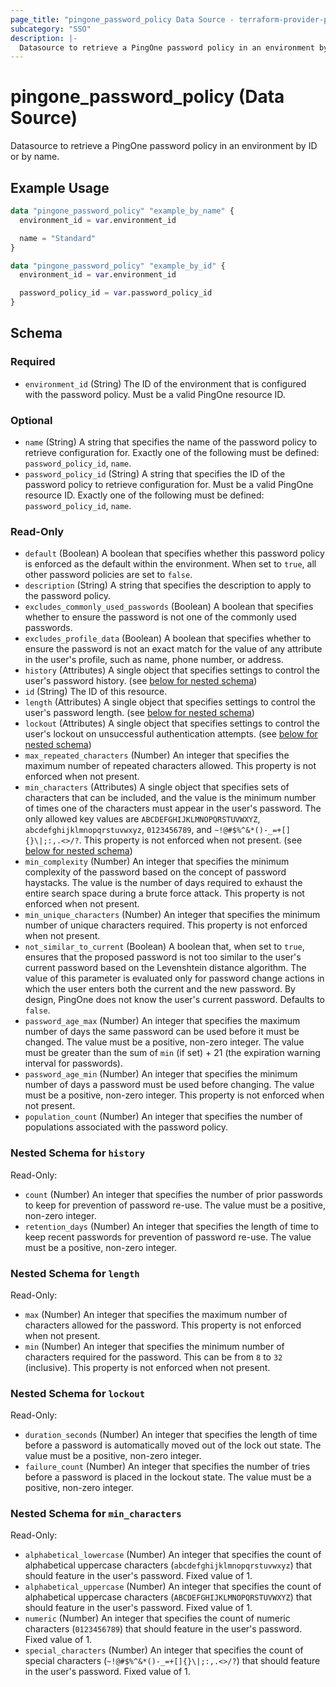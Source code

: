 ```yaml
---
page_title: "pingone_password_policy Data Source - terraform-provider-pingone"
subcategory: "SSO"
description: |-
  Datasource to retrieve a PingOne password policy in an environment by ID or by name.
---
```


# pingone_password_policy (Data Source)

Datasource to retrieve a PingOne password policy in an environment by ID or by name.

## Example Usage

```terraform
data "pingone_password_policy" "example_by_name" {
  environment_id = var.environment_id

  name = "Standard"
}

data "pingone_password_policy" "example_by_id" {
  environment_id = var.environment_id

  password_policy_id = var.password_policy_id
}
```

<!-- schema generated by tfplugindocs -->
## Schema

### Required

- `environment_id` (String) The ID of the environment that is configured with the password policy.  Must be a valid PingOne resource ID.

### Optional

- `name` (String) A string that specifies the name of the password policy to retrieve configuration for.  Exactly one of the following must be defined: `password_policy_id`, `name`.
- `password_policy_id` (String) A string that specifies the ID of the password policy to retrieve configuration for.  Must be a valid PingOne resource ID.  Exactly one of the following must be defined: `password_policy_id`, `name`.

### Read-Only

- `default` (Boolean) A boolean that specifies whether this password policy is enforced as the default within the environment. When set to `true`, all other password policies are set to `false`.
- `description` (String) A string that specifies the description to apply to the password policy.
- `excludes_commonly_used_passwords` (Boolean) A boolean that specifies whether to ensure the password is not one of the commonly used passwords.
- `excludes_profile_data` (Boolean) A boolean that specifies whether to ensure the password is not an exact match for the value of any attribute in the user's profile, such as name, phone number, or address.
- `history` (Attributes) A single object that specifies settings to control the user's password history. (see [below for nested schema](#nestedatt--history))
- `id` (String) The ID of this resource.
- `length` (Attributes) A single object that specifies settings to control the user's password length. (see [below for nested schema](#nestedatt--length))
- `lockout` (Attributes) A single object that specifies settings to control the user's lockout on unsuccessful authentication attempts. (see [below for nested schema](#nestedatt--lockout))
- `max_repeated_characters` (Number) An integer that specifies the maximum number of repeated characters allowed. This property is not enforced when not present.
- `min_characters` (Attributes) A single object that specifies sets of characters that can be included, and the value is the minimum number of times one of the characters must appear in the user's password. The only allowed key values are `ABCDEFGHIJKLMNOPQRSTUVWXYZ`, `abcdefghijklmnopqrstuvwxyz`, `0123456789`, and `~!@#$%^&*()-_=+[]{}\|;:,.<>/?`. This property is not enforced when not present. (see [below for nested schema](#nestedatt--min_characters))
- `min_complexity` (Number) An integer that specifies the minimum complexity of the password based on the concept of password haystacks. The value is the number of days required to exhaust the entire search space during a brute force attack. This property is not enforced when not present.
- `min_unique_characters` (Number) An integer that specifies the minimum number of unique characters required. This property is not enforced when not present.
- `not_similar_to_current` (Boolean) A boolean that, when set to `true`, ensures that the proposed password is not too similar to the user's current password based on the Levenshtein distance algorithm. The value of this parameter is evaluated only for password change actions in which the user enters both the current and the new password. By design, PingOne does not know the user's current password.  Defaults to `false`.
- `password_age_max` (Number) An integer that specifies the maximum number of days the same password can be used before it must be changed. The value must be a positive, non-zero integer.  The value must be greater than the sum of `min` (if set) + 21 (the expiration warning interval for passwords).
- `password_age_min` (Number) An integer that specifies the minimum number of days a password must be used before changing. The value must be a positive, non-zero integer. This property is not enforced when not present.
- `population_count` (Number) An integer that specifies the number of populations associated with the password policy.

<a id="nestedatt--history"></a>
### Nested Schema for `history`

Read-Only:

- `count` (Number) An integer that specifies the number of prior passwords to keep for prevention of password re-use. The value must be a positive, non-zero integer.
- `retention_days` (Number) An integer that specifies the length of time to keep recent passwords for prevention of password re-use. The value must be a positive, non-zero integer.


<a id="nestedatt--length"></a>
### Nested Schema for `length`

Read-Only:

- `max` (Number) An integer that specifies the maximum number of characters allowed for the password. This property is not enforced when not present.
- `min` (Number) An integer that specifies the minimum number of characters required for the password. This can be from `8` to `32` (inclusive). This property is not enforced when not present.


<a id="nestedatt--lockout"></a>
### Nested Schema for `lockout`

Read-Only:

- `duration_seconds` (Number) An integer that specifies the length of time before a password is automatically moved out of the lock out state. The value must be a positive, non-zero integer.
- `failure_count` (Number) An integer that specifies the number of tries before a password is placed in the lockout state. The value must be a positive, non-zero integer.


<a id="nestedatt--min_characters"></a>
### Nested Schema for `min_characters`

Read-Only:

- `alphabetical_lowercase` (Number) An integer that specifies the count of alphabetical uppercase characters (`abcdefghijklmnopqrstuvwxyz`) that should feature in the user's password.  Fixed value of 1.
- `alphabetical_uppercase` (Number) An integer that specifies the count of alphabetical uppercase characters (`ABCDEFGHIJKLMNOPQRSTUVWXYZ`) that should feature in the user's password.  Fixed value of 1.
- `numeric` (Number) An integer that specifies the count of numeric characters (`0123456789`) that should feature in the user's password.  Fixed value of 1.
- `special_characters` (Number) An integer that specifies the count of special characters (`~!@#$%^&*()-_=+[]{}\|;:,.<>/?`) that should feature in the user's password.  Fixed value of 1.
